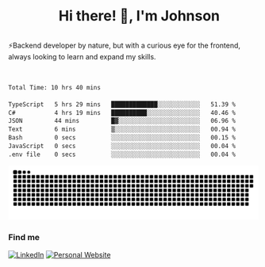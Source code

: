 <div id="user-content-toc">
  <ul align="center">
    <summary><h1 style="display: inline-block">Hi there! 👋, I'm Johnson</h1></summary>
  </ul>
</div>

⚡Backend developer by nature, but with a curious eye for the frontend, always looking to learn and expand my skills.

<br>


<!--START_SECTION:waka-->

```txt
Total Time: 10 hrs 40 mins

TypeScript   5 hrs 29 mins   █████████████░░░░░░░░░░░░   51.39 %
C#           4 hrs 19 mins   ██████████░░░░░░░░░░░░░░░   40.46 %
JSON         44 mins         █▓░░░░░░░░░░░░░░░░░░░░░░░   06.96 %
Text         6 mins          ▒░░░░░░░░░░░░░░░░░░░░░░░░   00.94 %
Bash         0 secs          ░░░░░░░░░░░░░░░░░░░░░░░░░   00.15 %
JavaScript   0 secs          ░░░░░░░░░░░░░░░░░░░░░░░░░   00.04 %
.env file    0 secs          ░░░░░░░░░░░░░░░░░░░░░░░░░   00.04 %
```

<!--END_SECTION:waka-->

<picture>
  <source  srcset="https://github.com/joshwambere/joshwambere/blob/output/github-contribution-grid-snake-dark.svg?palette=github-dark">
  <source  srcset="https://github.com/joshwambere/joshwambere/blob/output/github-contribution-grid-snake.svg">
  <img alt="github contribution grid snake animation" src="https://github.com/joshwambere/joshwambere/blob/output/github-contribution-grid-snake.svg">
</picture>

### Find me
<a href="https://www.linkedin.com/in/dusabe-johnson" target="_blank"><img src="https://img.shields.io/badge/LinkedIn-%230077B5.svg?&style=flat&logo=linkedin&logoColor=white" alt="LinkedIn"></a>
‎‎ [![Personal Website](https://img.shields.io/badge/visit-Johnsonis.me-blue)](https://johnsonis.me/)
